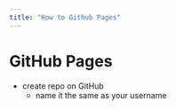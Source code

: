 ```yaml
---
title: "How to Github Pages"
---
```


# GitHub Pages

- create repo on GitHub
  - name it the same as your username
  